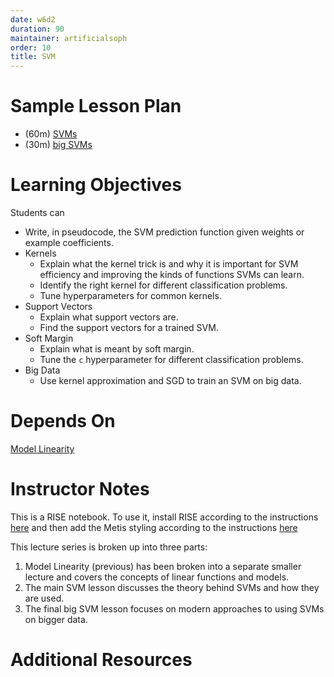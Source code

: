 ```yaml
---
date: w6d2
duration: 90
maintainer: artificialsoph
order: 10
title: SVM
---
```


# Sample Lesson Plan
- (60m) [SVMs](SVM_Solutions.ipynb)
- (30m) [big SVMs](big_SVM_Solutions.ipynb)

# Learning Objectives

Students can

- Write, in pseudocode, the SVM prediction function given weights or example coefficients.
- Kernels
  - Explain what the kernel trick is and why it is important for SVM efficiency and improving the kinds of functions SVMs can learn.
  - Identify the right kernel for different classification problems.
  - Tune hyperparameters for common kernels.
- Support Vectors
  - Explain what support vectors are.
  - Find the support vectors for a trained SVM.
- Soft Margin
  - Explain what is meant by soft margin.
  - Tune the `c` hyperparameter for different classification problems.
- Big Data
  - Use kernel approximation and SGD to train an SVM on big data.

# Depends On

[Model Linearity](https://github.com/thisismetis/dscurriculum_gamma/tree/master/curriculum/project-03/model-linearity)

# Instructor Notes

This is a RISE notebook. To use it, install RISE according to the instructions [here](https://github.com/damianavila/RISE#installation) and then add the Metis styling according to the instructions [here](https://github.com/thisismetis/dscurriculum_gamma#custom-notebook-styling)

This lecture series is broken up into three parts:
1. Model Linearity (previous) has been broken into a separate smaller lecture and covers the concepts of linear functions and models.
2. The main SVM lesson discusses the theory behind SVMs and how they are used.
3. The final big SVM lesson focuses on modern approaches to using SVMs on bigger data.

# Additional Resources

